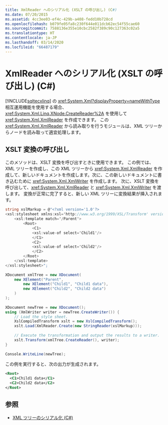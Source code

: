 ```yaml
---
title: XmlReader へのシリアル化 (XSLT の呼び出し) (C#)
ms.date: 07/20/2015
ms.assetid: 4cc3ee03-ef4c-429b-a408-fedd10b728cd
ms.openlocfilehash: b079fe05fa8c230f644e011dcb62ec54f55cae60
ms.sourcegitcommit: 7588136e355e10cbc2582f389c90c127363c02a5
ms.translationtype: HT
ms.contentlocale: ja-JP
ms.lasthandoff: 03/14/2020
ms.locfileid: "66487179"
---
```

# <a name="serializing-to-an-xmlreader-invoking-xslt-c"></a>XmlReader へのシリアル化 (XSLT の呼び出し) (C#)
[!INCLUDE[sqltecxlinq](~/includes/sqltecxlinq-md.md)] の <xref:System.Xml?displayProperty=nameWithType> 相互運用機能を使用する場合、<xref:System.Xml.Linq.XNode.CreateReader%2A> を使用して <xref:System.Xml.XmlReader> を作成できます。 この <xref:System.Xml.XmlReader> から読み取りを行うモジュールは、XML ツリーからノードを読み取って適宜処理します。  
  
## <a name="invoking-an-xslt-transformation"></a>XSLT 変換の呼び出し  
 このメソッドは、XSLT 変換を呼び出すときに使用できます。 この例では、XML ツリーを作成し、この XML ツリーから <xref:System.Xml.XmlReader> を作成して、新しいドキュメントを作成します。次に、この新しいドキュメントに書き込むために <xref:System.Xml.XmlWriter> を作成します。 次に、XSLT 変換を呼び出して、<xref:System.Xml.XmlReader> と <xref:System.Xml.XmlWriter> を渡します。 変換が正常に完了すると、新しい XML ツリーに変換結果が挿入されます。  
  
```csharp  
string xslMarkup = @"<?xml version='1.0'?>  
<xsl:stylesheet xmlns:xsl='http://www.w3.org/1999/XSL/Transform' version='1.0'>  
    <xsl:template match='/Parent'>  
        <Root>  
            <C1>  
            <xsl:value-of select='Child1'/>  
            </C1>  
            <C2>  
            <xsl:value-of select='Child2'/>  
            </C2>  
        </Root>  
    </xsl:template>  
</xsl:stylesheet>";  
  
XDocument xmlTree = new XDocument(  
    new XElement("Parent",  
        new XElement("Child1", "Child1 data"),  
        new XElement("Child2", "Child2 data")  
    )  
);  
  
XDocument newTree = new XDocument();  
using (XmlWriter writer = newTree.CreateWriter()) {  
    // Load the style sheet.  
    XslCompiledTransform xslt = new XslCompiledTransform();  
    xslt.Load(XmlReader.Create(new StringReader(xslMarkup)));  
  
    // Execute the transformation and output the results to a writer.  
    xslt.Transform(xmlTree.CreateReader(), writer);  
}  
  
Console.WriteLine(newTree);  
```  
  
 この例を実行すると、次の出力が生成されます。  
  
```xml  
<Root>  
  <C1>Child1 data</C1>  
  <C2>Child2 data</C2>  
</Root>  
```  
  
## <a name="see-also"></a>参照

- [XML ツリーのシリアル化 (C#)](serializing-to-files-textwriters-and-xmlwriters.md)
